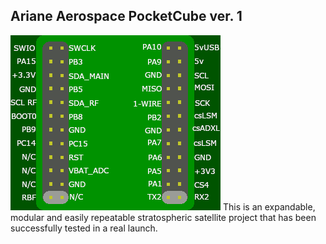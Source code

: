 
## Ariane Aerospace PocketCube ver. 1
![Pinout of main bus](./Docs/bus_pinout.png "Bus Pinout")
This is an expandable, modular and easily repeatable stratospheric satellite project that has been successfully tested in a real launch.
